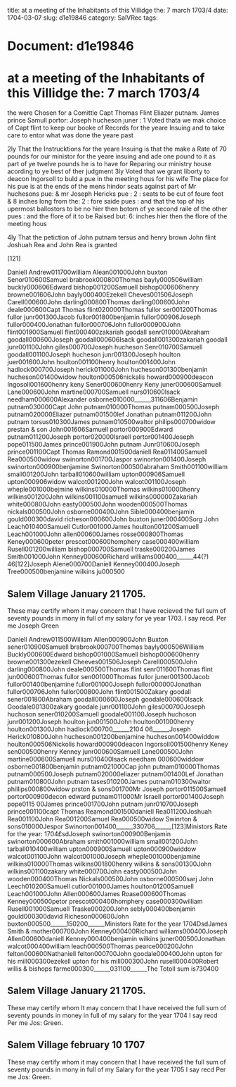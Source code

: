 title: at a meeting of the Inhabitants of this Villidge the: 7 march 1703/4
date: 1704-03-07
slug: d1e19846
category: SalVRec
tags: 




# Document: d1e19846


# at a meeting of the Inhabitants of this Villidge the: 7 march 1703/4 

the were Chosen for a Comittie Capt Thomas Flint Eliazer putnam. James prince Samull portor: Joseph hucheson juner : 1 Voted thata we mak choice of Capt flint to keep our booke of Records for the yeare Insuing and to take care to entor what was done the yeare past

2ly That the Instrucktions for the yeare Insuing is that the make a Rate of 70 pounds for our ministor for the yeare insuing and ade one pound to it as part of ye twelve pounds he is to have for Reparing our ministry house acording to ye best of ther judgment 3ly Voted that we grant liborty to deacon Ingorsoll to buld a pue in the meeting hous for his wife The place for his pue is at the ends of the mens hindor seats against part of Mr huchesons pue: & mr Joseph Hericks pue : 2 : seats to be cut of foure foot & 8 inches long from the: 2 : fore saide pues : and that the top of his upermost ballostors to be no hier then botom of ye second raile of the other pues : and the flore of it to be Raised but: 6: inches hier then the flore of the meeting hous

4ly That the petiction of John putnam tersus and henry brown John flint Joshuah Rea and John Rea is granted

[121]

Daniell Andrew011700william Alean001000John buxton Senor010600Samuel brabrook000800Thomas bayly000506william buckly000606Edward bishop001200Samuell bishop000606henry browne001606John bayly000400Ezekell Cheves001506Joseph Carell000600John darling000800Thomas darling000600John deale000600Capt Thomas flint020000Thomas fullor ser001200Thomas fullor junr001300Jacob fullor001800benjamin fullor000906Joseph fullor000400Jonathan fullor000706John fullor000900John flint001900Samuell flint000400zakariah goodall senr010000Abraham goodall000600Joseph goodall000606Isack goodall001300zakariah goodall junr001100John giles000700Joseph hucheson Senr010700Samuell goodall001100Joseph hucheson junr001300Joseph houlton juer001600John houlton001100henry houlton001400John hadlock000700Joseph herick011000John hucheson001300benjamin hucheson001400widow houlton000506nickalis howard000900deacon Ingosoll001600henry keny Sener000600henry Keny juner000600Samuell Lane000600John martine000700Samuell nurs010600Isack needham000600Alexander osborne010000______311606Benjamin putnam030000Capt John putnam010000Thomas putnam000500Joseph putnam020000Eliazer putnam001500lef Jonathan putnam011200John putnam torsus010300James putnam010500waltor philips000700widow prestan & son John001606Samuell portor000900Edward putnam011200Joseph portor020000Israell portor001400Joseph pope011500James prince001900John putnam Junr010600Joseph prince001100Capt Thomas Ramond001500daniell Rea011400Samuell Rea000500widow swinorton001700Jaspor swinorton001400Joseph swinorton000900benjamine Swinorton000500abraham Smith001100william small001200John tarball010600william upton000906Samuell upton000906widow walcot001200John walcot001100Joseph wheple001000bejmine wilkins010000Thomas wilkins010000henry wilkins001200John wilkins001100samuell wilkins000000Zakariah white000800John easty000500John wooden000500Thomas nickals000500John osborne000400John Sible000400benjamin gould000300david richeson000600John buxton juner000400Sorg John Leach010400Samuell Cutlor001000James houlton001200Samuell Leach001000John allen000600James rosse000800Thomas Keney000600peter prescot000600homphery case000400william Rusell001200william bishop000700Samuell traske000200James Smith001000John Kenney000600Richard williams000400______44(?) 46[122]Joseph Alene000700Daniell Kenney000400Joseph Tree000500benjamine wilkins ju000500

## Salem Village January 21 1705. 

These may certify whom it may concern that I have recieved the full sum of seventy pounds in mony in full of my salary for ye year 1703. I say recd. Per me Joseph Green

Daniell Andrew011500William Allen000900John Buxton sener010900Samuell brabrook000700Thomas bayly000506William Buckly000600Edward bishop001000Samuell bishop000600henry browne001300ezekell Cheeves001506Joseph Carell000500John darling000800John deale000500Thomas flint senr011600Thomas flint jun000600Thomas fullor sen001000Thomas fullor juner001300Jacob fullor001400benjamine fullor001000Joseph fullor000000Jonathan fullor000706John fullor000800John flint001500Zakary goodall sener001800Abraham goodall000600Joseph goodale000600Isack Goodale001300zakary goodale junr001100John giles000700Joseph huchoson sener010200Samuell goodale001100Joseph huchoson junr001200Joseph houlton jun001500John houlton001000henry houlton001300John hadlock000700______2104 06______Joseph Herick010800John hucheson001200benjamine hucheson001400widdow houlton000506Nickolis howard000900deacon Ingorsoll001500henry Keney sen000500henry Kenney junr000600Samuell Lane000500John martine000600Samuell nurs010400Isack needham 000600widdow osborne001800benjamin putnam021000Cap john putnam010000Thomas putnam000500Joseph putnam020000eliazer putnam001400Lef Jonathan putnam010800John putnam tases010200James putnam010300waltor phillips000800widow prston & sons001700Mr Joseph portor011500Samuell portor000900decon edward putnam011000Mr Israell portor001400Joseph pope0115 00James prince001700John putnam junr010700Joseph prince001100capt Thomas Reamond001500daniell Rea011200Joshuah Rea001100John Rea001200Samuel Rea000500widow Swinrton & sons010000Jespor Swinorton001400______330706______[123]Ministors Rate for the year: 1704£sdJoseph swinorton000900Benjamin swinorton000600Abraham smith001000william small001200John tarball010400william upton000900Samuell upton000900widdow walcot001100John walcot001000Joseph wheple001000benjamine wilkins010000Thomas wilkins001800henry wilkins & sons001300John wilkins001100zakary white000700John easty000500John wooden000400Thomas Nickals000500John osborne000500sarj John Leech010200Samuell cutlor001000James houlton01200Samuell Leach001000John Allen000600James Roase000600Thomas Kenney000500petor prescot000400homphery case000300william Rusell001000Samuell Traske000200John sebly000400benjamin gould000300david Richeson000600John buxton000500______150200______Ministors Rate for the year 1704DsdJames Smith & mother000700John Kenney000400Richard williams000400Joseph Allen000600daniell Kenney000400benjamin wilkins juner000500Jonathan walcot000400william leach000500Thomas pearce000200John felton000600Nathaniell felton000700John goodale000400John upton for his mill000300ezekell upton for his mill000300John rusell000400Robert willis & bishops farme000300______031100______The Totoll sum is730400

## Salem Village January 21 1705.

These may certify whom It may concern that I have received the full sum of seventy pounds in money in full of my salary for the year 1704 I say recd Per me Jos: Green.

## Salem Village february 10 1707

 These may certify whom it may concern that I have received the full sum of seventy pounds in mony in full of my Salary for the year 1705 I say recd Per me Jos: Green.
